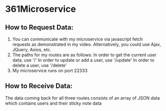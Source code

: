 # 361Microservice

## How to Request Data: 
1) You can communicate with my microservice via javascript fetch requests as demonstrated in my video. Alternatively, you could use Ajax, JQuery, Axios, etc.
2) The paths for my routes are as follows:
      In order to get the current user data, use '/'
      In order to update or add a user, use '/update'
      In order to delete a user, use '/delete'
3) My microservice runs on port 22333

## How to Receive Data: 
The data coming back for all three routes consists of an array of JSON data which contains users and their sticky note data
